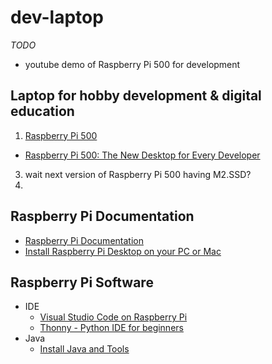 # dev-laptop

*TODO*
* youtube demo of Raspberry Pi 500 for development


## Laptop for hobby development & digital education

1. [Raspberry Pi 500](https://www.raspberrypi.com/products/raspberry-pi-500/)
  * [Raspberry Pi 500: The New Desktop for Every Developer](https://pipwr.com/raspberry-pi-500-the-new-desktop-for-every-developer/)
3. wait next version of Raspberry Pi 500 having M2.SSD?
4. 


## Raspberry Pi Documentation

* [Raspberry Pi Documentation](https://www.raspberrypi.com/documentation/)
* [Install Raspberry Pi Desktop on your PC or Mac](https://projects.raspberrypi.org/en/projects/install-raspberry-pi-desktop/)

## Raspberry Pi Software

* IDE
  * [Visual Studio Code on Raspberry Pi](https://code.visualstudio.com/docs/setup/raspberry-pi)
  * [Thonny - Python IDE for beginners](https://thonny.org/)
* Java
  * [Install Java and Tools](https://www.pi4j.com/prepare/install-java/)

